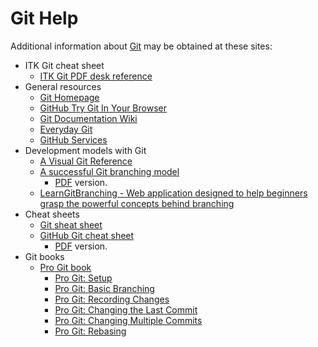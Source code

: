 Git Help
========

Additional information about [Git] may be obtained at these sites:

  * ITK Git cheat sheet
    * [ITK Git PDF desk reference](./GitCheatSheet.pdf)
  * General resources
    * [Git Homepage][Git]
    * [GitHub Try Git In Your Browser](https://try.github.io/)
    * [Git Documentation Wiki](https://git.wiki.kernel.org/index.php/GitDocumentation)
    * [Everyday Git](https://www.kernel.org/pub/software/scm/git/docs/giteveryday.html)
    * [GitHub Services](https://services.github.com/)
  * Development models with Git
    * [A Visual Git Reference](marklodato.github.io/visual-git-guide/)
    * [A successful Git branching model](https://nvie.com/posts/a-successful-git-branching-model/)
      * [PDF](github.com/downloads/nvie/gitflow/Git-branching-model.pdf) version.
    * [LearnGitBranching - Web application designed to help beginners grasp the powerful concepts behind branching](https://learngitbranching.js.org/)
  * Cheat sheets
    * [Git sheat sheet](http://cheat.errtheblog.com/s/git)
    * [GitHub Git cheat sheet](https://services.github.com/on-demand/downloads/github-git-cheat-sheet/)
      * [PDF](https://services.github.com/on-demand/downloads/github-git-cheat-sheet.pdf) version.
  * Git books
    * [Pro Git book](https://git-scm.com/book/en/v2)
      * [Pro Git: Setup](https://git-scm.com/book/en/v2/Getting-Started-First-Time-Git-Setup)
      * [Pro Git: Basic Branching](https://git-scm.com/book/en/v2/Git-Branching-Basic-Branching-and-Merging)
      * [Pro Git: Recording Changes](https://git-scm.com/book/en/Git-Basics-Recording-Changes-to-the-Repository)
      * [Pro Git: Changing the Last Commit](https://git-scm.com/book/en/v2/Git-Tools-Rewriting-History#Changing-the-Last-Commit)
      * [Pro Git: Changing Multiple Commits](https://git-scm.com/book/en/v2/Git-Tools-Rewriting-History#Changing-Multiple-Commit-Messages)
      * [Pro Git: Rebasing](https://git-scm.com/book/en/v2/Git-Branching-Rebasing)



[Git]: https://git-scm.com/

